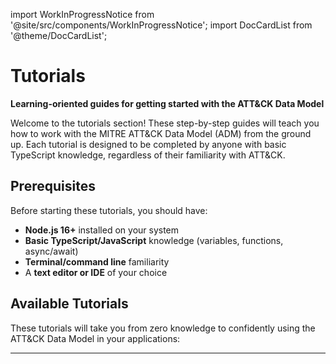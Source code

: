 import WorkInProgressNotice from '@site/src/components/WorkInProgressNotice';
import DocCardList from '@theme/DocCardList';

# Tutorials

<WorkInProgressNotice />

**Learning-oriented guides for getting started with the ATT&CK Data Model**

Welcome to the tutorials section! These step-by-step guides will teach you how to work with the MITRE ATT&CK Data Model (ADM) from the ground up. Each tutorial is designed to be completed by anyone with basic TypeScript knowledge, regardless of their familiarity with ATT&CK.

## Prerequisites

Before starting these tutorials, you should have:

- **Node.js 16+** installed on your system
- **Basic TypeScript/JavaScript** knowledge (variables, functions, async/await)
- **Terminal/command line** familiarity
- A **text editor or IDE** of your choice

## Available Tutorials

These tutorials will take you from zero knowledge to confidently using the ATT&CK Data Model in your applications:

<DocCardList />

---
